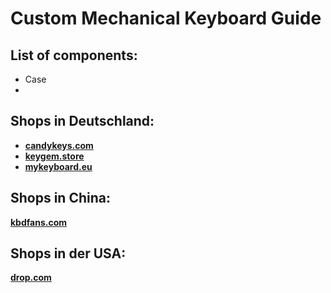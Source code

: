 # Custom Mechanical Keyboard Guide

## List of components:

- Case
- 



## Shops in Deutschland: 
- **[candykeys.com](https://candykeys.com/)**
- **[keygem.store](https://keygem.store/)**
- **[mykeyboard.eu](https://mykeyboard.eu/)**


## Shops in China:
**[kbdfans.com](https://kbdfans.com/)**


## Shops in der USA:
**[drop.com](https://drop.com/)**

